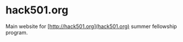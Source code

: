 hack501.org
===========

Main website for [http://hack501.org](hack501.org) summer fellowship program. 
